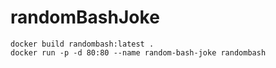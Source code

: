 # randomBashJoke

```shell
docker build randombash:latest .
docker run -p -d 80:80 --name random-bash-joke randombash
```
